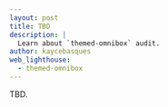```yaml
---
layout: post
title: TBD
description: |
  Learn about `themed-omnibox` audit.
author: kaycebasques
web_lighthouse:
  - themed-omnibox
---
```


TBD.